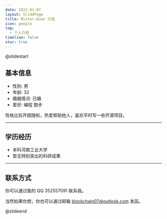 ```yaml
---
date: 2022-01-07
layout: SlidePage
title: Mister.Duan 介绍
icon: people
tag:
  - 个人介绍
timeline: false
star: true
---
```


@slidestart

<!-- .element: class="r-fit-text" -->

## 基本信息

- 性别: 男
- 年龄: 32
- 婚姻情况: 已婚
- 爱好: 编程 跑步

性格比较开朗随和，热爱帮助他人，喜欢平时写一些开源项目。

---

## 学历经历

- 本科河南工业大学
- 暂无特别突出的科研成果

---

## 联系方式

你可以通过我的 QQ 352557091 联系我。

当然如果你想，你也可以通过邮箱 [blockchain07@outlook.com](blockchain07@163.com) 发函。

@slideend
